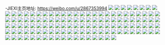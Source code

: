 -JlEXI主页地址: https://weibo.com/u/2867353994 
![](https://wx4.sinaimg.cn/mw2000/aae8598agy1h92sd0vtxcj229c30he84.jpg) 
![](https://wx4.sinaimg.cn/mw2000/aae8598agy1h92sd2fk74j21r02c04qq.jpg) 
![](https://wx4.sinaimg.cn/mw2000/aae8598agy1h92scv21g4j225j340b2d.jpg) 
![](https://wx4.sinaimg.cn/mw2000/aae8598agy1h90agjdmtaj22c03401l0.jpg) 
![](https://wx4.sinaimg.cn/mw2000/aae8598agy1h90agajtjjj20s8104x1x.jpg) 
![](https://wx4.sinaimg.cn/mw2000/aae8598agy1h90agd32ouj20zl1jc4qp.jpg) 
![](https://wx4.sinaimg.cn/mw2000/aae8598agy1h90agyphnoj22c0340npe.jpg) 
![](https://wx4.sinaimg.cn/mw2000/aae8598agy1h8f798n5nzj223c2nw7wj.jpg) 
![](https://wx4.sinaimg.cn/mw2000/aae8598agy1h8f78n81hlj228y2d7qv6.jpg) 
![](https://wx4.sinaimg.cn/mw2000/aae8598agy1h8f79hcrgtj226j2wy1l0.jpg) 
![](https://wx4.sinaimg.cn/mw2000/aae8598agy1h81n1e420xj22c03401kz.jpg) 
![](https://wx4.sinaimg.cn/mw2000/aae8598agy1h81n2nosn4j22by335npg.jpg) 
![](https://wx4.sinaimg.cn/mw2000/aae8598agy1h81n1u74xzj22c0340x6s.jpg) 
![](https://wx4.sinaimg.cn/mw2000/aae8598agy1h81n1vk3zhj22bz25tkjl.jpg) 
![](https://wx4.sinaimg.cn/mw2000/aae8598agy1h81n1g3vqnj21yv2aeb2a.jpg) 
![](https://wx4.sinaimg.cn/mw2000/aae8598agy1h81n26j477j21v42qte83.jpg) 
![](https://wx4.sinaimg.cn/mw2000/aae8598agy1h81n2rppnkj220r340e83.jpg) 
![](https://wx4.sinaimg.cn/mw2000/aae8598agy1h81n2c8xefj21o0280e82.jpg) 
![](https://wx4.sinaimg.cn/mw2000/aae8598agy1h7owe9jqlnj228y2zxe83.jpg) 
![](https://wx4.sinaimg.cn/mw2000/aae8598agy1h7oanhgcwej21o0280u0x.jpg) 
![](https://wx4.sinaimg.cn/mw2000/aae8598agy1h7oalhp8pgj223r2xi1ky.jpg) 
![](https://wx4.sinaimg.cn/mw2000/aae8598agy1h7oamrnj1qj21hb20ie81.jpg) 
![](https://wx4.sinaimg.cn/mw2000/aae8598agy1h7oam498o0j22132pge81.jpg) 
![](https://wx4.sinaimg.cn/mw2000/aae8598agy1h7oalw3e2jj225i2vckjm.jpg) 
![](https://wx4.sinaimg.cn/mw2000/aae8598agy1h7oanpdpvwj21o0280e81.jpg) 
![](https://wx4.sinaimg.cn/mw2000/aae8598agy1h7l3ufscprj20u01hcwo3.jpg) 
![](https://wx4.sinaimg.cn/mw2000/aae8598agy1h7l3uhef1jj23402c0hdu.jpg) 
![](https://wx4.sinaimg.cn/mw2000/aae8598agy1h7go13mr67j213818cn2d.jpg) 
![](https://wx4.sinaimg.cn/mw2000/aae8598agy1h7fts99xrsj21o02807wj.jpg) 
![](https://wx4.sinaimg.cn/mw2000/aae8598agy1h7d9w7vkuaj22572uxakf.jpg) 
![](https://wx4.sinaimg.cn/mw2000/aae8598agy1h79urrltiqj22c0340nph.jpg) 
![](https://wx4.sinaimg.cn/mw2000/aae8598agy1h71uzdywnjj21o0280x6q.jpg) 
![](https://wx4.sinaimg.cn/mw2000/aae8598agy1h6z74szv5fj21o02807wi.jpg) 
![](https://wx4.sinaimg.cn/mw2000/aae8598agy1h6z72qs4vmj21o02801ky.jpg) 
![](https://wx4.sinaimg.cn/mw2000/aae8598agy1h6z74vpo6zj21o0280qv5.jpg) 
![](https://wx4.sinaimg.cn/mw2000/aae8598agy1h6j34ux12wj22c0340x6p.jpg) 
![](https://wx4.sinaimg.cn/mw2000/aae8598agy1h6j34xkeb1j21o02807wi.jpg) 
![](https://wx4.sinaimg.cn/mw2000/aae8598agy1h6j350gg3ij227i2y0b2c.jpg) 
![](https://wx4.sinaimg.cn/mw2000/aae8598agy1h6j3538z9lj22c0340e81.jpg) 
![](https://wx4.sinaimg.cn/mw2000/aae8598agy1h6j354sa4fj20zk16v1kx.jpg) 
![](https://wx4.sinaimg.cn/mw2000/aae8598agy1h6j356e1fkj20zk16vjww.jpg) 
![](https://wx4.sinaimg.cn/mw2000/aae8598agy1h6j358i5uij21o025q7wi.jpg) 
![](https://wx4.sinaimg.cn/mw2000/aae8598agy1h6j31nk9pbj21yb30sh8z.jpg) 
![](https://wx4.sinaimg.cn/mw2000/aae8598agy1h6j34si8dej20zo1al1kx.jpg) 
![](https://wx4.sinaimg.cn/mw2000/aae8598agy1h64219d582j22c030anpd.jpg) 
![](https://wx4.sinaimg.cn/mw2000/aae8598agy1h6421kb891j22aa2yp4ai.jpg) 
![](https://wx4.sinaimg.cn/mw2000/aae8598agy1h6421edgl6j21o02801kz.jpg) 
![](https://wx4.sinaimg.cn/mw2000/aae8598agy1h6421iasu5j21lu2547wi.jpg) 
![](https://wx4.sinaimg.cn/mw2000/aae8598agy1h6421g8ghuj22c0340e83.jpg) 
![](https://wx4.sinaimg.cn/mw2000/aae8598agy1h6421bqm9tj21o0252u0x.jpg) 
![](https://wx4.sinaimg.cn/mw2000/aae8598agy1h5zgcu9wa0j225q2gqtfq.jpg) 
![](https://wx4.sinaimg.cn/mw2000/aae8598agy1h5zgcpz3hdj20zk16s4h3.jpg) 
![](https://wx4.sinaimg.cn/mw2000/aae8598agy1h5zgd0l1mgj22c0340wr0.jpg) 
![](https://wx4.sinaimg.cn/mw2000/aae8598agy1h5zgd8gpzqj21o026sdm0.jpg) 
![](https://wx4.sinaimg.cn/mw2000/aae8598agy1h5zgcoxw6pj20zk16stuf.jpg) 
![](https://wx4.sinaimg.cn/mw2000/aae8598agy1h5zgd1j3eoj21mc25safs.jpg) 
![](https://wx4.sinaimg.cn/mw2000/aae8598agy1h5zgd4cimkj22903054qs.jpg) 
![](https://wx4.sinaimg.cn/mw2000/aae8598agy1h5zgcpcvdij21be0sqjwm.jpg) 
![](https://wx4.sinaimg.cn/mw2000/aae8598agy1h5zgcw7aosj22c02tv1kz.jpg) 
![](https://wx4.sinaimg.cn/mw2000/aae8598agy1h5use57vxsj22052o61ky.jpg) 
![](https://wx4.sinaimg.cn/mw2000/aae8598agy1h5usehjt45j22b4340kjo.jpg) 
![](https://wx4.sinaimg.cn/mw2000/aae8598agy1h5usdwtpkoj222e2r7b2a.jpg) 
![](https://wx4.sinaimg.cn/mw2000/aae8598agy1h5use85s9jj21o0281u0x.jpg) 
![](https://wx4.sinaimg.cn/mw2000/aae8598agy1h5use18244j223w2ojao1.jpg) 
![](https://wx4.sinaimg.cn/mw2000/aae8598agy1h5useas177j21o0223gtf.jpg) 
![](https://wx4.sinaimg.cn/mw2000/aae8598agy1h5usdz3l5zj22342s5e82.jpg) 
![](https://wx4.sinaimg.cn/mw2000/aae8598agy1h5used7tncj21o024qte3.jpg) 
![](https://wx4.sinaimg.cn/mw2000/aae8598agy1h5use39ijgj224f2tw7wi.jpg) 
![](https://wx4.sinaimg.cn/mw2000/aae8598agy1h5useiyj75j20tz140jvw.jpg) 
![](https://wx4.sinaimg.cn/mw2000/aae8598agy1h5usek5y7dj20u01404b7.jpg) 
![](https://wx4.sinaimg.cn/mw2000/aae8598agy1h5usekyvgjj20sx104my9.jpg) 
![](https://wx4.sinaimg.cn/mw2000/aae8598agy1h5uselhssej20u018ymxq.jpg) 
![](https://wx4.sinaimg.cn/mw2000/aae8598agy1h5r32y1k4mj226b2nptgv.jpg) 
![](https://wx4.sinaimg.cn/mw2000/aae8598agy1h5r32zif95j20zm103jvd.jpg) 
![](https://wx4.sinaimg.cn/mw2000/aae8598agy1h5qcm966uvj21o0280b2a.jpg) 
![](https://wx4.sinaimg.cn/mw2000/aae8598agy1h5qcm0eym1j21o02804qp.jpg) 
![](https://wx4.sinaimg.cn/mw2000/aae8598agy1h5lez1pxibj21o0280qv5.jpg) 
![](https://wx4.sinaimg.cn/mw2000/aae8598agy1h5leyehufrj21o0280kjl.jpg) 
![](https://wx4.sinaimg.cn/mw2000/aae8598agy1h5j7nqek9nj21o026mu0x.jpg) 
![](https://wx4.sinaimg.cn/mw2000/aae8598agy1h5j7ns9m5jj21o01wz4qp.jpg) 
![](https://wx4.sinaimg.cn/mw2000/aae8598agy1h5irvkdnc1j21o02804qq.jpg) 
![](https://wx4.sinaimg.cn/mw2000/aae8598agy1h5irw8dgobj22c03401l2.jpg) 
![](https://wx4.sinaimg.cn/mw2000/aae8598agy1h5irwbc7uaj21o0280hdu.jpg) 
![](https://wx4.sinaimg.cn/mw2000/aae8598agy1h53w8ars9hj21o023mnpd.jpg) 
![](https://wx4.sinaimg.cn/mw2000/aae8598agy1h53w86cn28j20u0104wgy.jpg) 
![](https://wx4.sinaimg.cn/mw2000/aae8598agy1h53w8gd0htj21o01w1b29.jpg) 
![](https://wx4.sinaimg.cn/mw2000/aae8598agy1h53w86wyfsj20u00zq0yq.jpg) 
![](https://wx4.sinaimg.cn/mw2000/aae8598agy1h53w8ht58nj21m422rnpe.jpg) 
![](https://wx4.sinaimg.cn/mw2000/aae8598agy1h53w8gughej20u00zh776.jpg) 
![](https://wx4.sinaimg.cn/mw2000/aae8598agy1h4xauwbqa5j21o0280qv6.jpg) 
![](https://wx4.sinaimg.cn/mw2000/aae8598agy1h4xav3u9chj21o028zhdv.jpg) 
![](https://wx4.sinaimg.cn/mw2000/aae8598agy1h4xav0dbifj22c0340qv6.jpg) 
![](https://wx4.sinaimg.cn/mw2000/aae8598agy1h4n06uzs8tj22c03407wk.jpg) 
![](https://wx4.sinaimg.cn/mw2000/aae8598agy1h4n06o6y2oj22c0340npd.jpg) 
![](https://wx4.sinaimg.cn/mw2000/aae8598agy1h4n06x9lt1j20zk1bkhdt.jpg) 
![](https://wx4.sinaimg.cn/mw2000/aae8598agy1h4n074fz7bj21o0280hdu.jpg) 
![](https://wx4.sinaimg.cn/mw2000/aae8598agy1h4n078g0laj21o01zxx6p.jpg) 
![](https://wx4.sinaimg.cn/mw2000/aae8598agy1h4n071mke2j21o0280hdu.jpg) 
![](https://wx4.sinaimg.cn/mw2000/aae8598agy1h4dy0ebhh4j20zj1beq9p.jpg) 
![](https://wx4.sinaimg.cn/mw2000/aae8598agy1h4dy08azm3j22c0340x6s.jpg) 
![](https://wx4.sinaimg.cn/mw2000/aae8598agy1h4dy0audcoj21o01yox6p.jpg) 
![](https://wx4.sinaimg.cn/mw2000/aae8598agy1h4dy0dl70gj21lm20xqv5.jpg) 
![](https://wx4.sinaimg.cn/mw2000/aae8598agy1h3yo8jb7i6j22c0340npg.jpg) 
![](https://wx4.sinaimg.cn/mw2000/aae8598agy1h3xq5bwtoyj22c0340u0z.jpg) 
![](https://wx4.sinaimg.cn/mw2000/aae8598agy1h3xq2pie2lj21o0280hdu.jpg) 
![](https://wx4.sinaimg.cn/mw2000/aae8598agy1h3xq5mit00j22c03401l0.jpg) 
![](https://wx4.sinaimg.cn/mw2000/aae8598agy1h3xq2rnxvgj21o0280u0x.jpg) 
![](https://wx4.sinaimg.cn/mw2000/aae8598agy1h3xq2sud3zj20u013zqc6.jpg) 
![](https://wx4.sinaimg.cn/mw2000/aae8598agy1h3xq58mubhj21o0280hdu.jpg) 
![](https://wx4.sinaimg.cn/mw2000/aae8598agy1h3m5a0uga0j22c0340e81.jpg) 
![](https://wx4.sinaimg.cn/mw2000/aae8598agy1h3m5a45jtbj22c0340x6q.jpg) 
![](https://wx4.sinaimg.cn/mw2000/aae8598agy1h3m5acee8hj23402c0hcw.jpg) 
![](https://wx4.sinaimg.cn/mw2000/aae8598agy1h3m59zj0noj22c0340x6p.jpg) 
![](https://wx4.sinaimg.cn/mw2000/aae8598agy1h3hfpzsohjj21o020zkjl.jpg) 
![](https://wx4.sinaimg.cn/mw2000/aae8598agy1h3hfqc0rtuj22c03404qs.jpg) 
![](https://wx4.sinaimg.cn/mw2000/aae8598agy1h3hfq89up6j21o0242b2a.jpg) 
![](https://wx4.sinaimg.cn/mw2000/aae8598agy1h3hfqfw86fj21o0280qv6.jpg) 
![](https://wx4.sinaimg.cn/mw2000/aae8598agy1h3hfq1shrrj20zk16fk82.jpg) 
![](https://wx4.sinaimg.cn/mw2000/aae8598agy1h3hfq4ytkdj21o0280npe.jpg) 
![](https://wx4.sinaimg.cn/mw2000/aae8598agy1h389rvzrroj22c033ykjn.jpg) 
![](https://wx4.sinaimg.cn/mw2000/aae8598agy1h389s2hr75j21jb1v97wi.jpg) 
![](https://wx4.sinaimg.cn/mw2000/aae8598agy1h389s44p0nj21o0280qv5.jpg) 
![](https://wx4.sinaimg.cn/mw2000/aae8598agy1h389s7dpabj20u00u0wk1.jpg) 
![](https://wx4.sinaimg.cn/mw2000/aae8598agy1h389sl5f2rj22c01uenpd.jpg) 
![](https://wx4.sinaimg.cn/mw2000/aae8598agy1h389so5m5cj21hc0u0x04.jpg) 
![](https://wx4.sinaimg.cn/mw2000/aae8598agy1h389spbfnbj21hc0u0h5q.jpg) 
